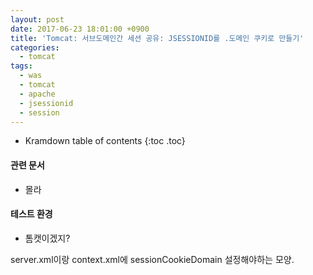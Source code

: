 ```yaml
---
layout: post
date: 2017-06-23 18:01:00 +0900
title: 'Tomcat: 서브도메인간 세션 공유: JSESSIONID를 .도메인 쿠키로 만들기'
categories:
  - tomcat
tags:
  - was
  - tomcat
  - apache
  - jsessionid
  - session
---
```


* Kramdown table of contents
{:toc .toc}

#### 관련 문서

- 몰라

#### 테스트 환경

- 톰캣이겠지?

server.xml이랑 context.xml에 sessionCookieDomain 설정해야하는 모양.
